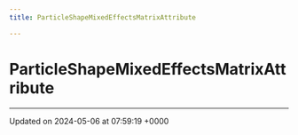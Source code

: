```yaml
---
title: ParticleShapeMixedEffectsMatrixAttribute

---
```


# ParticleShapeMixedEffectsMatrixAttribute





-------------------------------

Updated on 2024-05-06 at 07:59:19 +0000